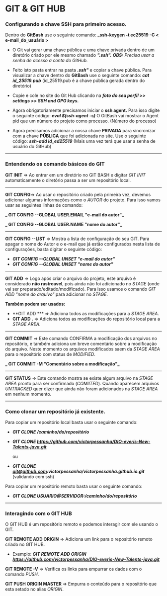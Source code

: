 # GIT & GIT HUB

### Configurando a chave SSH para primeiro acesso.
Dentro do **GitBash** use o seguinte comando:
**_ssh-keygen -t ec25519 -C < e-mail_do_usuário >**

- O Git vai gerar uma chave pública e uma chave privada dentro de um diretório
criado por ele mesmo chamado **_".ssh"._**
**_OBS:_** _Precisa usar a senha de acesso a conta do GitHub._

- Feito isto pasta entrar na pasta **_.ssh"_** e copiar a chave pública. Para visualizar
a chave dentro do **GitBash** use o seguinte comando:
**_cat id_25519.pub_** (id_25519.pub é a chave pública gerada dentro do diretório)

- Copie e cole no site do Git Hub clicando na **_foto do seu perfil >> settings >> SSH and GPG keys._**

- Agora obrigatoriamente precisamos iniciar o **ssh agent.** Para isso digite o seguinte
código:
**_eval $(ssh-agent -s)_** O GitBash vai mostrar o Agent pid que um número do projeto como processo. (Número do processo)

- Agora precisamos adicionar a nossa chave **PRIVADA** para sincronizar com a chave
**PÚBLICA** que foi adicionada no site. Use o seguinte código:
**_ssh-add id_ed25519_** (Mais uma vez terá que usar a senha de usuário do GitHub)

----

### Entendendo os comando básicos do GIT

**GIT INIT** => Ao entrar em um diretório no GIT BASH e digitar _GIT INIT_ automaticamente o diretório passa a ser um repositório local.

----

**GIT CONFIG**=> Ao usar o repositório criado pela primeira vez, devemos adicionar algumas informações como o _AUTOR_ do projeto. Para isso vamos usar as seguintes linhas de comando:

**_ GIT CONFIG --GLOBAL USER.EMAIL "e-mail do autor"_**

**_ GIT CONFIG --GLOBAL USER.NAME "nome do autor"_**

-----

**GIT CONFIG --LIST** => Mostra a lista de configuração do seu GIT. Para apagar o nome do Autor e o e-mail que já estão configurados nesta lista de configurações, basta digitar o seguinte código:

- **_GIT CONFIG --GLOBAL UNSET "e-mail do autor"_**
- **_GIT CONFIG --GLOBAL UNSET "nome do autor"_**

-----------

**GIT ADD** => Logo após criar o arquivo do projeto, este arquivo é considerado **não rastreavel**, pois ainda não foi adicionado no _STAGE_ (onde vai ser preparado/editado/modificado). Para isso usamos o comando _GIT ADD "nome do arquivo"_ para adicionar no _STAGE_.

**Também podem ser usados:**

- **GIT ADD *** => Adiciona todos as modificações para a _STAGE AREA_.
- **GIT ADD .** => Adiciona todos as modificações do repositório local para a _STAGE AREA_.

------------------

**GIT COMMIT** => Este comando CONFIRMA a modificação dos arquivos no repositório, e também adiciona um breve comentário sobre a modificação do arquivo. Neste momento os arquivos modificados saem da _STAGE AREA_ para o repositório com status de _MODIFIED_.

**_ GIT COMMIT -M "Comentário sobre a modificação"_**

-------

**GIT STATUS** => Este comando mostra se existe algum arquivo na _STAGE AREA_ pronto para ser confirmado (_COMIITED_). Quando aparecem arquivos _UNTRACKED_ quer dizer que ainda não foram adicionados na _STAGE AREA_ em nenhum momento.

----------

### Como clonar um repositório já existente.

Para copiar um repositório local basta usar o seguinte comando:

- **_GIT CLONE /caminho/do/repositório_**

- **_GIT CLONE  https://github.com/victorpessanha/DIO-everis-New-Talents-java.git_**

  ou

- **_GIT CLONE git@github.com:victorpessanha/victorpessanha.github.io.git_** (validando com ssh)

Para copiar um repositório remoto basta usar o seguinte comando:

- **_GIT CLONE USUARIO@SERVIDOR:/caminho/do/repositório_**

-----

### Interagindo com o GIT HUB

O GIT HUB é um repositório remoto e podemos interagir com ele usando o GIT.

**GIT REMOTE ADD ORIGIN** => Adiciona um link para o repositório remoto criado no GIT HUB.

- Exemplo: **_GIT REMOTE ADD ORIGIN https://github.com/victorpessanha/DIO-everis-New-Talents-java.git_**

**GIT REMOTE -V** => Verifica os links para empurrar os dados com o comando _PUSH_.

**GIT PUSH ORIGIN MASTER** => Empurra o conteúdo para o repositório que esta setado no alias _ORIGIN_.

